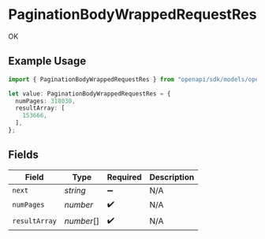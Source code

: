 # PaginationBodyWrappedRequestRes

OK

## Example Usage

```typescript
import { PaginationBodyWrappedRequestRes } from "openapi/sdk/models/operations";

let value: PaginationBodyWrappedRequestRes = {
  numPages: 318030,
  resultArray: [
    153666,
  ],
};
```

## Fields

| Field              | Type               | Required           | Description        |
| ------------------ | ------------------ | ------------------ | ------------------ |
| `next`             | *string*           | :heavy_minus_sign: | N/A                |
| `numPages`         | *number*           | :heavy_check_mark: | N/A                |
| `resultArray`      | *number*[]         | :heavy_check_mark: | N/A                |